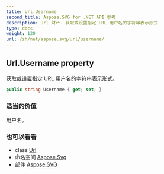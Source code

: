 ```yaml
---
title: Url.Username
second_title: Aspose.SVG for .NET API 参考
description: Url 财产. 获取或设置指定 URL 用户名的字符串表示形式
type: docs
weight: 130
url: /zh/net/aspose.svg/url/username/
---
```

## Url.Username property

获取或设置指定 URL 用户名的字符串表示形式。

```csharp
public string Username { get; set; }
```

### 适当的价值

用户名。

### 也可以看看

* class [Url](../)
* 命名空间 [Aspose.Svg](../../url/)
* 部件 [Aspose.SVG](../../../)


